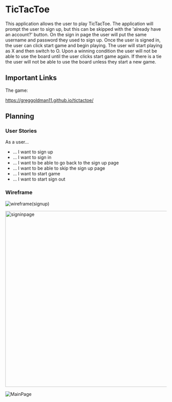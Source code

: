 # TicTacToe

This application allows the user to play TicTacToe.  The application will prompt the user to sign up, but this can be skipped with the 'already have an account?' button. On the sign in page the user will put the same username and password they used to sign up.  Once the user is signed in, the user can click start game and begin playing.  The user will start playing as X and then switch to O.  Upon a winning condition the user will not be able to use the board until the user clicks start game again.  If there is a tie the user will not be able to use the board unless they start a new game.

## Important Links
The game:

https://greggoldman11.github.io/tictactoe/

## Planning
### User Stories
As a user...
- ... I want to sign up
- ... I want to sign in
- ... I want to be able to go back to the sign up page
- ... I want to be able to skip the sign up page
- ... I want to start game
- ... I want to start sign out
### Wireframe
![wireframe(signup)](https://media.git.generalassemb.ly/user/35839/files/874f7700-b7f3-11eb-86cf-2a5f5266784d)

<img width="549" alt="signinpage" src="https://media.git.generalassemb.ly/user/35839/files/ff6a6c80-b7f4-11eb-93f3-ffa20141e171">

![MainPage](https://media.git.generalassemb.ly/user/35839/files/1d37d180-b7f5-11eb-92c6-314444c77b51)

